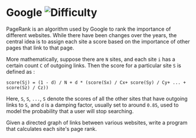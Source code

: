# Google ![Difficulty](https://img.shields.io/badge/-HARD-red)
	
PageRank is an algorithm used by Google to rank the importance of different websites. While there have been changes over the years, the central idea is to assign each site a score based on the importance of other pages that link to that page.
	
More mathematically, suppose there are `N` sites, and each site `i` has a certain count `C` of outgoing links. Then the score for a particular site `S` is defined as :
	
`score(Sj) = (1 - d) / N + d * (score(Sx) / Cx+ score(Sy) / Cy+ ... + score(Sz) / Cz))`
	
Here, `S`, `S`, `...`, `S` denote the scores of all the other sites that have outgoing links to `S`, and `d` is a damping factor, usually set to around `0.85`, used to model the probability that a user will stop searching.
	
Given a directed graph of links between various websites, write a program that calculates each site's page rank.
	
